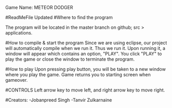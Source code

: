 Game Name: METEOR DODGER

#ReadMeFile Updated
#Where to find the program

The program will be located in the master branch on github; src > applications.


#How to compile & start the program
Since we are using eclipse, our project will automatically compile when we run it. Thus we run it. Upon running 
it, a window will appear which contains an option, "PLAY". You click "PLAY" to play the game or close the window to 
terminate the program.


#How to play
Upon pressing play button, you will be taken to a new window where you play the game. Game returns you to starting screen
when gameover. 


#CONTROLS
Left arrow key to move left, and right arrow key to move right. 


#Creators:
-Jobanpreed Singh
-Tanvir Zulkarnaine
